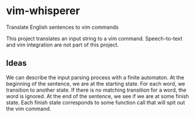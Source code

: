 # vim-whisperer
Translate English sentences to vim commands

This project translates an input string to a vim command.
Speech-to-text and vim integration are not part of this project.

Ideas
---

We can describe the input parsing process with a finite automaton.
At the beginning of the sentence, we are at the starting state.
For each word, we transition to another state.
If there is no matching transition for a word, the word is ignored.
At the end of the sentence, we see if we are at some finish state.
Each finish state corresponds to some function call that will spit out the vim command.
